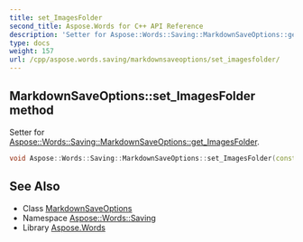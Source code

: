 ```yaml
---
title: set_ImagesFolder
second_title: Aspose.Words for C++ API Reference
description: 'Setter for Aspose::Words::Saving::MarkdownSaveOptions::get_ImagesFolder.'
type: docs
weight: 157
url: /cpp/aspose.words.saving/markdownsaveoptions/set_imagesfolder/
---
```

## MarkdownSaveOptions::set_ImagesFolder method


Setter for [Aspose::Words::Saving::MarkdownSaveOptions::get_ImagesFolder](../get_imagesfolder/).

```cpp
void Aspose::Words::Saving::MarkdownSaveOptions::set_ImagesFolder(const System::String &value)
```

## See Also

* Class [MarkdownSaveOptions](../)
* Namespace [Aspose::Words::Saving](../../)
* Library [Aspose.Words](../../../)
